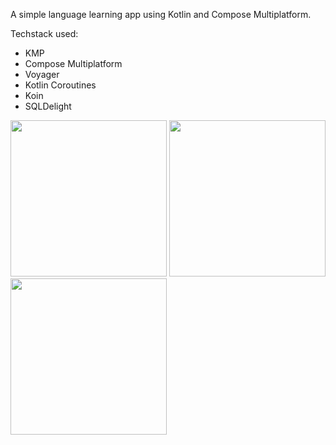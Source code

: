 A simple language learning app using Kotlin and Compose Multiplatform.

Techstack used:
- KMP
- Compose Multiplatform
- Voyager
- Kotlin Coroutines
- Koin
- SQLDelight

<img src='https://github.com/dinarastr/NivkhMobile/assets/45979291/a6f76d50-58ab-4f01-9784-5f8a00c2c553' width='250'>
<img src='https://github.com/dinarastr/NivkhMobile/assets/45979291/43be022c-ecf2-48bc-806e-d0235e3ccfd8' width='250'>
<img src='https://github.com/dinarastr/NivkhMobile/assets/45979291/d42a25d6-d803-4a28-9f70-7499e958943f' width='250'>
